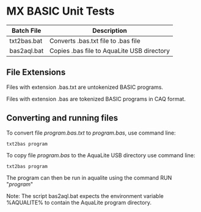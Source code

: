 # MX BASIC Unit Tests

| Batch File  | Description                                |
| ----------- | ---------------------------------          |
| txt2bas.bat | Converts .bas.txt file to .bas file        |
| bas2aql.bat | Copies .bas file to AquaLite USB directory |

## File Extensions

Files with extension .bas.txt are untokenized BASIC programs.

Files with extension .bas are tokenized BASIC programs in CAQ format.

## Converting and running files

To convert file *program.bas.txt* to *program.bas*, use command line:

    txt2bas program

To copy file *program.bas* to the AquaLite USB directory use command line:

    txt2bas program

The program can then be run in aqualite using the command RUN "*program*"

Note: The script bas2aql.bat expects the environment variable %AQUALITE%
to contain the AquaLite program directory.